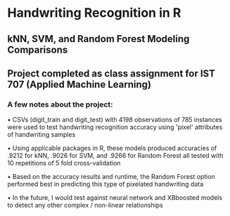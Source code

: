 # Handwriting Recognition in R 

## kNN, SVM, and Random Forest Modeling Comparisons

## Project completed as class assignment for IST 707 (Applied Machine Learning)

### A few notes about the project:

• CSVs (digit_train and digit_test) with 4198 observations of 785 instances were used to test handwriting recognition accuracy using 'pixel' attributes of handwriting samples

• Using applicable packages in R, these models produced accuracies of .9212 for kNN, .9026 for SVM, and .9266 for Random Forest all tested with 10 repetitions of 5 fold cross-validation

• Based on the accuracy results and runtime, the Random Forest option performed best in predicting this type of pixelated handwriting data

• In the future, I would test against neural network and XBboosted models to detect any other complex / non-linear relationships


